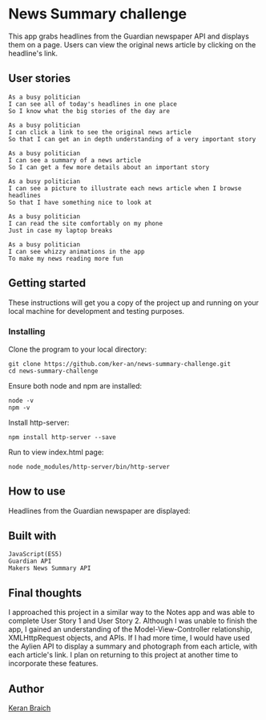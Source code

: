 # News Summary challenge

This app grabs headlines from the Guardian newspaper API and displays them on a page. Users can view the original news article by clicking on the headline's link.

## User stories

```
As a busy politician
I can see all of today's headlines in one place
So I know what the big stories of the day are
```
```
As a busy politician
I can click a link to see the original news article
So that I can get an in depth understanding of a very important story
```
```
As a busy politician
I can see a summary of a news article
So I can get a few more details about an important story
```
```
As a busy politician
I can see a picture to illustrate each news article when I browse headlines
So that I have something nice to look at
```
```
As a busy politician
I can read the site comfortably on my phone
Just in case my laptop breaks
```
```
As a busy politician
I can see whizzy animations in the app
To make my news reading more fun
```

## Getting started

These instructions will get you a copy of the project up and running on your local machine for development and testing purposes.

### Installing

Clone the program to your local directory:

```
git clone https://github.com/ker-an/news-summary-challenge.git
cd news-summary-challenge
```
Ensure both node and npm are installed:

```
node -v
npm -v
```

Install http-server:

```
npm install http-server --save
```

Run to view index.html page:

```
node node_modules/http-server/bin/http-server
```

## How to use

Headlines from the Guardian newspaper are displayed:

## Built with

```
JavaScript(ES5)
Guardian API
Makers News Summary API
```

## Final thoughts

I approached this project in a similar way to the Notes app and was able to complete User Story 1 and User Story 2. Although I was unable to finish the app, I gained an understanding of the Model-View-Controller relationship, XMLHttpRequest objects, and APIs. If I had more time, I would have used the Aylien API to display a summary and photograph from each article, with each article's link. I plan on returning to this project at another time to incorporate these features.

## Author

[Keran Braich](https://github.com/ker-an)
